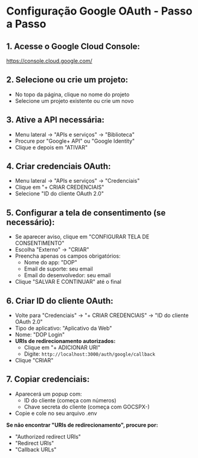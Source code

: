 # Configuração Google OAuth - Passo a Passo

## 1. Acesse o Google Cloud Console:
https://console.cloud.google.com/

## 2. Selecione ou crie um projeto:
- No topo da página, clique no nome do projeto
- Selecione um projeto existente ou crie um novo

## 3. Ative a API necessária:
- Menu lateral → "APIs e serviços" → "Biblioteca"
- Procure por "Google+ API" ou "Google Identity"
- Clique e depois em "ATIVAR"

## 4. Criar credenciais OAuth:
- Menu lateral → "APIs e serviços" → "Credenciais"
- Clique em "+ CRIAR CREDENCIAIS"
- Selecione "ID do cliente OAuth 2.0"

## 5. Configurar a tela de consentimento (se necessário):
- Se aparecer aviso, clique em "CONFIGURAR TELA DE CONSENTIMENTO"
- Escolha "Externo" → "CRIAR"
- Preencha apenas os campos obrigatórios:
  - Nome do app: "DOP"
  - Email de suporte: seu email
  - Email do desenvolvedor: seu email
- Clique "SALVAR E CONTINUAR" até o final

## 6. Criar ID do cliente OAuth:
- Volte para "Credenciais" → "+ CRIAR CREDENCIAIS" → "ID do cliente OAuth 2.0"
- Tipo de aplicativo: "Aplicativo da Web"
- Nome: "DOP Login"
- **URIs de redirecionamento autorizados:**
  - Clique em "+ ADICIONAR URI"
  - Digite: `http://localhost:3000/auth/google/callback`
- Clique "CRIAR"

## 7. Copiar credenciais:
- Aparecerá um popup com:
  - ID do cliente (começa com números)
  - Chave secreta do cliente (começa com GOCSPX-)
- Copie e cole no seu arquivo .env

**Se não encontrar "URIs de redirecionamento", procure por:**
- "Authorized redirect URIs"
- "Redirect URIs" 
- "Callback URLs"